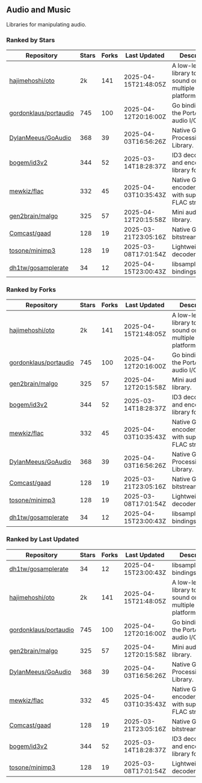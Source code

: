 ## Audio and Music

Libraries for manipulating audio.

### Ranked by Stars

| Repository | Stars | Forks | Last Updated | Description | 
|------------|-------|-------|--------------|-------------|
| [hajimehoshi/oto](https://github.com/hajimehoshi/oto) | 2k | 141 | 2025-04-15T21:48:05Z |  A low-level library to play sound on multiple platforms. |
| [gordonklaus/portaudio](https://github.com/gordonklaus/portaudio) | 745 | 100 | 2025-04-12T20:16:00Z |  Go bindings for the PortAudio audio I/O library. |
| [DylanMeeus/GoAudio](https://github.com/DylanMeeus/GoAudio) | 368 | 39 | 2025-04-03T16:56:26Z |  Native Go Audio Processing Library. |
| [bogem/id3v2](https://github.com/bogem/id3v2) | 344 | 52 | 2025-03-14T18:28:37Z |  ID3 decoding and encoding library for Go. |
| [mewkiz/flac](https://github.com/mewkiz/flac) | 332 | 45 | 2025-04-03T10:35:43Z |  Native Go FLAC encoder/decoder with support for FLAC streams. |
| [gen2brain/malgo](https://github.com/gen2brain/malgo) | 325 | 57 | 2025-04-12T20:15:58Z |  Mini audio library. |
| [Comcast/gaad](https://github.com/Comcast/gaad) | 128 | 19 | 2025-03-21T23:05:16Z |  Native Go AAC bitstream parser. |
| [tosone/minimp3](https://github.com/tosone/minimp3) | 128 | 19 | 2025-03-08T17:01:54Z |  Lightweight MP3 decoder library. |
| [dh1tw/gosamplerate](https://github.com/dh1tw/gosamplerate) | 34 | 12 | 2025-04-15T23:00:43Z |  libsamplerate bindings for go. |

### Ranked by Forks

| Repository | Stars | Forks | Last Updated | Description | 
|------------|-------|-------|--------------|-------------|
| [hajimehoshi/oto](https://github.com/hajimehoshi/oto) | 2k | 141 | 2025-04-15T21:48:05Z |  A low-level library to play sound on multiple platforms. |
| [gordonklaus/portaudio](https://github.com/gordonklaus/portaudio) | 745 | 100 | 2025-04-12T20:16:00Z |  Go bindings for the PortAudio audio I/O library. |
| [gen2brain/malgo](https://github.com/gen2brain/malgo) | 325 | 57 | 2025-04-12T20:15:58Z |  Mini audio library. |
| [bogem/id3v2](https://github.com/bogem/id3v2) | 344 | 52 | 2025-03-14T18:28:37Z |  ID3 decoding and encoding library for Go. |
| [mewkiz/flac](https://github.com/mewkiz/flac) | 332 | 45 | 2025-04-03T10:35:43Z |  Native Go FLAC encoder/decoder with support for FLAC streams. |
| [DylanMeeus/GoAudio](https://github.com/DylanMeeus/GoAudio) | 368 | 39 | 2025-04-03T16:56:26Z |  Native Go Audio Processing Library. |
| [Comcast/gaad](https://github.com/Comcast/gaad) | 128 | 19 | 2025-03-21T23:05:16Z |  Native Go AAC bitstream parser. |
| [tosone/minimp3](https://github.com/tosone/minimp3) | 128 | 19 | 2025-03-08T17:01:54Z |  Lightweight MP3 decoder library. |
| [dh1tw/gosamplerate](https://github.com/dh1tw/gosamplerate) | 34 | 12 | 2025-04-15T23:00:43Z |  libsamplerate bindings for go. |

### Ranked by Last Updated

| Repository | Stars | Forks | Last Updated | Description | 
|------------|-------|-------|--------------|-------------|
| [dh1tw/gosamplerate](https://github.com/dh1tw/gosamplerate) | 34 | 12 | 2025-04-15T23:00:43Z |  libsamplerate bindings for go. |
| [hajimehoshi/oto](https://github.com/hajimehoshi/oto) | 2k | 141 | 2025-04-15T21:48:05Z |  A low-level library to play sound on multiple platforms. |
| [gordonklaus/portaudio](https://github.com/gordonklaus/portaudio) | 745 | 100 | 2025-04-12T20:16:00Z |  Go bindings for the PortAudio audio I/O library. |
| [gen2brain/malgo](https://github.com/gen2brain/malgo) | 325 | 57 | 2025-04-12T20:15:58Z |  Mini audio library. |
| [DylanMeeus/GoAudio](https://github.com/DylanMeeus/GoAudio) | 368 | 39 | 2025-04-03T16:56:26Z |  Native Go Audio Processing Library. |
| [mewkiz/flac](https://github.com/mewkiz/flac) | 332 | 45 | 2025-04-03T10:35:43Z |  Native Go FLAC encoder/decoder with support for FLAC streams. |
| [Comcast/gaad](https://github.com/Comcast/gaad) | 128 | 19 | 2025-03-21T23:05:16Z |  Native Go AAC bitstream parser. |
| [bogem/id3v2](https://github.com/bogem/id3v2) | 344 | 52 | 2025-03-14T18:28:37Z |  ID3 decoding and encoding library for Go. |
| [tosone/minimp3](https://github.com/tosone/minimp3) | 128 | 19 | 2025-03-08T17:01:54Z |  Lightweight MP3 decoder library. |

